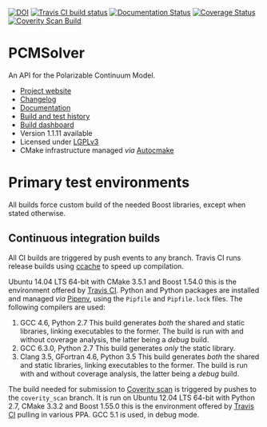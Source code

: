 [![DOI](https://zenodo.org/badge/doi/10.5281/zenodo.11910.png)](http://dx.doi.org/10.5281/zenodo.11910)
[![Travis CI build status](https://travis-ci.org/PCMSolver/pcmsolver.svg?branch=release%2F1.Y)](https://travis-ci.org/PCMSolver/pcmsolver)
[![Documentation Status](https://readthedocs.org/projects/pcmsolver/badge/?version=stable)](http://pcmsolver.readthedocs.org/en/latest/?badge=latest)
[![Coverage Status](https://coveralls.io/repos/PCMSolver/pcmsolver/badge.svg?branch=release%2F1.Y)](https://coveralls.io/r/PCMSolver/pcmsolver?branch=release)
[![Coverity Scan Build](https://scan.coverity.com/projects/3046/badge.svg)](https://scan.coverity.com/projects/3046)

PCMSolver
=========

An API for the Polarizable Continuum Model.

- [Project website](https://github.com/PCMSolver/pcmsolver)
- [Changelog](CHANGELOG.md)
- [Documentation](http://pcmsolver.readthedocs.io)
- [Build and test history](https://travis-ci.org/PCMSolver/pcmsolver/builds)
- [Build dashboard](https://testboard.org/cdash/index.php?project=PCMSolver)
- Version 1.1.11 available
- Licensed under [LGPLv3](LICENSE)
- CMake infrastructure managed *via* [Autocmake](http://autocmake.readthedocs.io/)

Primary test environments
=========================

All builds force custom build of the needed Boost libraries, except when
stated otherwise.

Continuous integration builds
-----------------------------

All CI builds are triggered by push events to any branch.
Travis CI runs release builds using [ccache](https://ccache.samba.org/) to speed up compilation.

Ubuntu 14.04 LTS 64-bit with CMake 3.5.1 and Boost 1.54.0 this is the
environment offered by [Travis CI](https://travis-ci.org).
Python and Python packages are installed and managed _via_ [Pipenv](http://pipenv.readthedocs.io/en/latest/),
using the `Pipfile` and `Pipfile.lock` files. The following
compilers are used:

1. GCC 4.6, Python 2.7 This build generates _both_ the shared and static
   libraries, linking executables to the former. The build is run with and
   without coverage analysis, the latter being a _debug_ build.
2. GCC 6.3.0, Python 2.7 This build generates _only_ the static library.
3. Clang 3.5, GFortran 4.6, Python 3.5 This build generates _both_ the shared and static
   libraries, linking executables to the former. The build is run with and
   without coverage analysis, the latter being a _debug_ build.

The build needed for submission to [Coverity scan](https://scan.coverity.com/)
is triggered by pushes to the `coverity_scan` branch. It is run on
Ubuntu 12.04 LTS 64-bit with Python 2.7, CMake 3.3.2 and Boost 1.55.0
this is the environment offered by [Travis CI](https://travis-ci.org) pulling
in various PPA. GCC 5.1 is used, in debug mode.
